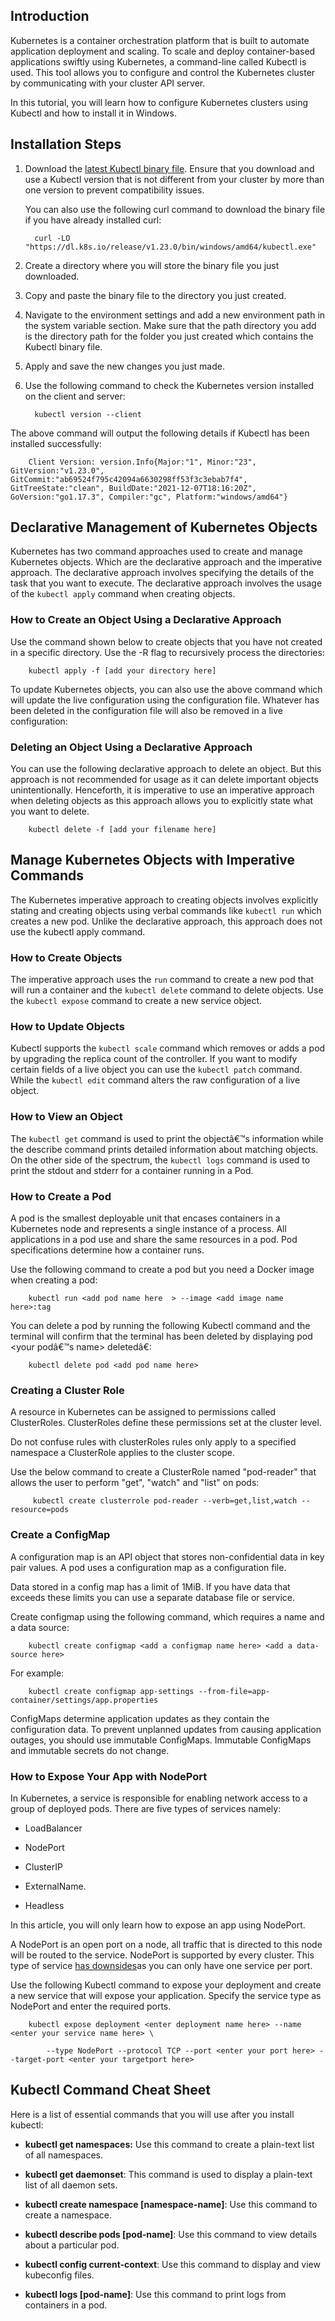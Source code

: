 ## Introduction

Kubernetes is a container orchestration platform that is built to automate application deployment and scaling. To scale and deploy container-based applications swiftly using Kubernetes, a command-line called Kubectl is used. This tool allows you to configure and control the Kubernetes cluster by communicating with your cluster API server.

In this tutorial, you will learn how to configure Kubernetes clusters using Kubectl and how to install it in Windows.

## Installation Steps

1.  Download the [latest Kubectl binary file](https://dl.k8s.io/release/v1.23.0/bin/windows/amd64/kubectl.exe). Ensure that you download and use a Kubectl version that is not different from your cluster by more than one version to prevent compatibility issues.
    
    You can also use the following curl command to download the binary file if you have already installed curl:
    
    ```
      curl -LO "https://dl.k8s.io/release/v1.23.0/bin/windows/amd64/kubectl.exe"
    ```
    
2.  Create a directory where you will store the binary file you just downloaded.
    
3.  Copy and paste the binary file to the directory you just created.
    
4.  Navigate to the environment settings and add a new environment path in the system variable section. Make sure that the path directory you add is the directory path for the folder you just created which contains the Kubectl binary file.
    
5.  Apply and save the new changes you just made.
    
6.  Use the following command to check the Kubernetes version installed on the client and server:
    
    ```
      kubectl version --client
    ```
    

The above command will output the following details if Kubectl has been installed successfully:

```
    Client Version: version.Info{Major:"1", Minor:"23", GitVersion:"v1.23.0",   GitCommit:"ab69524f795c42094a6630298ff53f3c3ebab7f4", GitTreeState:"clean", BuildDate:"2021-12-07T18:16:20Z",  GoVersion:"go1.17.3", Compiler:"gc", Platform:"windows/amd64"}
```

## Declarative Management of Kubernetes Objects

Kubernetes has two command approaches used to create and manage Kubernetes objects. Which are the declarative approach and the imperative approach. The declarative approach involves specifying the details of the task that you want to execute. The declarative approach involves the usage of the `kubectl apply` command when creating objects.

### How to Create an Object Using a Declarative Approach

Use the command shown below to create objects that you have not created in a specific directory. Use the -R flag to recursively process the directories:

```
    kubectl apply -f [add your directory here]
```

To update Kubernetes objects, you can also use the above command which will update the live configuration using the configuration file. Whatever has been deleted in the configuration file will also be removed in a live configuration:

### Deleting an Object Using a Declarative Approach

You can use the following declarative approach to delete an object. But this approach is not recommended for usage as it can delete important objects unintentionally. Henceforth, it is imperative to use an imperative approach when deleting objects as this approach allows you to explicitly state what you want to delete.

```
    kubectl delete -f [add your filename here]
```

## Manage Kubernetes Objects with Imperative Commands

The Kubernetes imperative approach to creating objects involves explicitly stating and creating objects using verbal commands like `kubectl run` which creates a new pod. Unlike the declarative approach, this approach does not use the kubectl apply command.

### How to Create Objects

The imperative approach uses the `run` command to create a new pod that will run a container and the `kubectl delete` command to delete objects. Use the `kubectl expose` command to create a new service object.

### How to Update Objects

Kubectl supports the `kubectl scale` command which removes or adds a pod by upgrading the replica count of the controller. If you want to modify certain fields of a live object you can use the `kubectl patch` command. While the `kubectl edit` command alters the raw configuration of a live object.

### How to View an Object

The `kubectl get` command is used to print the objectâ€™s information while the describe command prints detailed information about matching objects. On the other side of the spectrum, the `kubectl logs` command is used to print the stdout and stderr for a container running in a Pod.

### How to Create a Pod

A pod is the smallest deployable unit that encases containers in a Kubernetes node and represents a single instance of a process. All applications in a pod use and share the same resources in a pod. Pod specifications determine how a container runs.

Use the following command to create a pod but you need a Docker image when creating a pod:

```
    kubectl run <add pod name here  > --image <add image name here>:tag
```

You can delete a pod by running the following Kubectl command and the terminal will confirm that the terminal has been deleted by displaying pod <your podâ€™s name> deletedâ€:

```
    kubectl delete pod <add pod name here>
```

### Creating a Cluster Role

A resource in Kubernetes can be assigned to permissions called ClusterRoles. ClusterRoles define these permissions set at the cluster level.

Do not confuse rules with clusterRoles rules only apply to a specified namespace a ClusterRole applies to the cluster scope.

Use the below command to create a ClusterRole named "pod-reader" that allows the user to perform "get", "watch" and "list" on pods:

```
     kubectl create clusterrole pod-reader --verb=get,list,watch --resource=pods
```

### Create a ConfigMap

A configuration map is an API object that stores non-confidential data in key pair values. A pod uses a configuration map as a configuration file.

Data stored in a config map has a limit of 1MiB. If you have data that exceeds these limits you can use a separate database file or service.

Create configmap using the following command, which requires a name and a data source:

```
    kubectl create configmap <add a configmap name here> <add a data-source here>
```

For example:

```
    kubectl create configmap app-settings --from-file=app-container/settings/app.properties
```

ConfigMaps determine application updates as they contain the configuration data. To prevent unplanned updates from causing application outages, you should use immutable ConfigMaps. Immutable ConfigMaps and immutable secrets do not change.

### How to Expose Your App with NodePort

In Kubernetes, a service is responsible for enabling network access to a group of deployed pods. There are five types of services namely:

-   LoadBalancer
    
-   NodePort
    
-   ClusterIP
    
-   ExternalName.
    
-   Headless
    

In this article, you will only learn how to expose an app using NodePort.

A NodePort is an open port on a node, all traffic that is directed to this node will be routed to the service. NodePort is supported by every cluster. This type of service [has downsides](https://medium.com/google-cloud/kubernetes-nodeport-vs-loadbalancer-vs-ingress-when-should-i-use-what-922f010849e0)as you can only have one service per port.

Use the following Kubectl command to expose your deployment and create a new service that will expose your application. Specify the service type as NodePort and enter the required ports.

```
    kubectl expose deployment <enter deployment name here> --name <enter your service name here> \

        --type NodePort --protocol TCP --port <enter your port here> --target-port <enter your targetport here>
```

## Kubectl Command Cheat Sheet

Here is a list of essential commands that you will use after you install kubectl:

-   **kubectl get namespaces:** Use this command to create a plain-text list of all namespaces.
    
-   **kubectl get daemonset**: This command is used to display a plain-text list of all daemon sets.
    
-   **kubectl create namespace \[namespace-name\]**: Use this command to create a namespace.
    
-   **kubectl describe pods \[pod-name\]**: Use this command to view details about a particular pod.
    
-   **kubectl config current-context**: Use this command to display and view kubeconfig files.
    
-   **kubectl logs \[pod-name\]**: Use this command to print logs from containers in a pod.